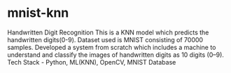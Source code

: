# mnist-knn
Handwritten Digit Recognition 
This is a KNN model which predicts the handwritten digits(0-9). Dataset used is MNIST consisting of 70000 samples.
Developed a system from scratch which includes a machine to understand and classify the images of handwritten digits as 10 digits (0–9). Tech Stack - Python, ML(KNN), OpenCV, MNIST Database

